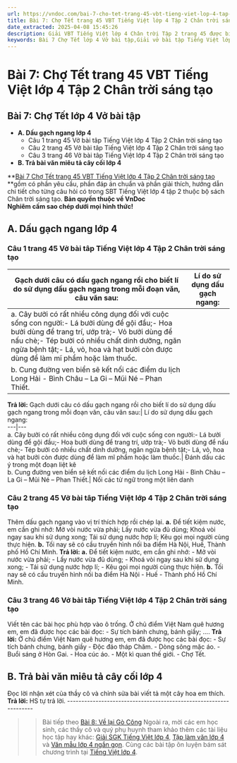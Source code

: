 ```yaml
---
url: https://vndoc.com/bai-7-cho-tet-trang-45-vbt-tieng-viet-lop-4-tap-2-chan-troi-sang-tao-315197
title: Bài 7: Chợ Tết trang 45 VBT Tiếng Việt lớp 4 Tập 2 Chân trời sáng tạo - VnDoc.com
date_extracted: 2025-04-08 15:45:26
description: Giải VBT Tiếng Việt lớp 4 Chân trời Tập 2 trang 45 được biên soạn nhằm giúp các em HS đạt kết quả tốt trong quá trình làm bài tập và học tập môn Tiếng Việt lớp 4.
keywords: Bài 7 Chợ Tết lớp 4 Vở bài tập,Giải vở bài tập Tiếng Việt lớp 4 Bài 7 Chợ Tết,Bài 7 Chợ Tết lớp 4,Bài 7 Chợ Tết lớp 4 vbt,Bài 7 Chợ Tết lớp 4 trang 45,tiếng việt lớp 4 Bài 7 Chợ Tết,giải Bài 7 Chợ Tết,tiếng việt lớp 4,tiếng việt lớp 4 chân trời sáng tạo,vở bài tập tiếng việt lớp 4,sách tiếng việt lớp 4,bài tập tiếng việt lớp 4
---
```


# Bài 7: Chợ Tết trang 45 VBT Tiếng Việt lớp 4 Tập 2 Chân trời sáng tạo
## **Bài 7: Chợ Tết lớp 4 Vở bài tập**
  * **A. Dấu gạch ngang lớp 4**
    * Câu 1 trang 45 Vở bài tâp Tiếng Việt lớp 4 Tập 2 Chân trời sáng tạo
    * Câu 2 trang 45 Vở bài tâp Tiếng Việt lớp 4 Tập 2 Chân trời sáng tạo
    * Câu 3 trang 46 Vở bài tâp Tiếng Việt lớp 4 Tập 2 Chân trời sáng tạo
  * **B. Trả bài văn miêu tả cây cối lớp 4**

**[Bài 7 Chợ Tết trang 45 VBT Tiếng Việt lớp 4 Tập 2 Chân trời sáng tạo](<https://vndoc.com/bai-7-cho-tet-trang-45-vbt-tieng-viet-lop-4-tap-2-chan-troi-sang-tao-315197>) **gồm có phần yêu cầu, phần đáp án chuẩn và phần giải thích, hướng dẫn chi tiết cho từng câu hỏi có trong SBT Tiếng Việt lớp 4 tập 2 thuộc bộ  sách Chân trời sáng tạo.
**Bản quyền thuộc về VnDoc**   
**Nghiêm cấm sao chép dưới mọi hình thức\!**
## **A. Dấu gạch ngang lớp 4**
### Câu 1 trang 45 Vở bài tâp Tiếng Việt lớp 4 Tập 2 Chân trời sáng tạo
Gạch dưới câu có dấu gạch ngang rồi cho biết lí do sử dụng dấu gạch ngang trong mỗi đoạn văn, câu văn sau:| Lí do sử dụng dấu gạch ngang:  
---|---  
a. Cây bưởi có rất nhiều công dụng đối với cuộc sống con người:\- Lá bưởi dùng để gội đầu;\- Hoa bưởi dùng để trang trí, ướp trà;\- Vỏ bưởi dùng để nấu chè;\- Tép bưởi có nhiều chất dinh dưỡng, ngăn ngừa bệnh tật;\- Lá, vỏ, hoa và hạt bưởi còn được dùng để làm mĩ phẩm hoặc làm thuốc.|   
b. Cung đường ven biển sẽ kết nối các điểm du lịch Long Hải - Bình Châu – La Gi – Mũi Né – Phan Thiết.|   
**Trả lời:**
Gạch dưới câu có dấu gạch ngang rồi cho biết lí do sử dụng dấu gạch ngang trong mỗi đoạn văn, câu văn sau:| Lí do sử dụng dấu gạch ngang:  
---|---  
a. Cây bưởi có rất nhiều công dụng đối với cuộc sống con người:\- Lá bưởi dùng để gội đầu;\- Hoa bưởi dùng để trang trí, ướp trà;\- Vỏ bưởi dùng để nấu chè;\- Tép bưởi có nhiều chất dinh dưỡng, ngăn ngừa bệnh tật;\- Lá, vỏ, hoa và hạt bưởi còn được dùng để làm mĩ phẩm hoặc làm thuốc.| Đánh dấu các ý trong một đoạn liệt kê  
b. Cung đường ven biển sẽ kết nối các điểm du lịch Long Hải - Bình Châu – La Gi – Mũi Né – Phan Thiết.| Nối các từ ngữ trong một liên danh  
### Câu 2 trang 45 Vở bài tâp Tiếng Việt lớp 4 Tập 2 Chân trời sáng tạo
Thêm dấu gạch ngang vào vị trí thích hợp rồi chép lại.
**a.** Để tiết kiệm nước, em cần ghi nhớ:
Mở vòi nước vừa phải;
Lấy nước vừa đủ dùng;
Khoá vòi ngay sau khi sử dụng xong;
Tái sử dụng nước hợp lí;
Kêu gọi mọi người cùng thực hiện.
**b.** Tối nay sẽ có cầu truyền hình nối ba điểm Hà Nội, Huế, Thành phố Hồ Chí Minh.
**Trả lời:**
**a.** Để tiết kiệm nước, em cần ghi nhớ:
\- Mở vòi nước vừa phải;
\- Lấy nước vừa đủ dùng;
\- Khoá vòi ngay sau khi sử dụng xong;
\- Tái sử dụng nước hợp lí;
\- Kêu gọi mọi người cùng thực hiện.
**b.** Tối nay sẽ có cầu truyền hình nối ba điểm Hà Nội - Huế - Thành phố Hồ Chí Minh.
### Câu 3 trang 46 Vở bài tâp Tiếng Việt lớp 4 Tập 2 Chân trời sáng tạo
Viết tên các bài học phù hợp vào ô trống.
Ở chủ điểm Việt Nam quê hương em, em đã được học các bài đọc:
\- Sự tích bánh chưng, bánh giầy;
....
**Trả lời:**
Ở chủ điểm Việt Nam quê hương em, em đã được học các bài đọc:
\- Sự tích bánh chưng, bánh giầy
\- Độc đáo tháp Chăm.
\- Dòng sông mặc áo.
\- Buổi sáng ở Hòn Gai.
\- Hoa cúc áo.
\- Một kì quan thế giới.
\- Chợ Tết.
## **B. Trả bài văn miêu tả cây cối lớp 4**
Đọc lời nhận xét của thầy cô và chỉnh sửa bài viết tả một cây hoa em thích.
**Trả lời:**
HS tự trả lời.
\------------------------------------------------------------------
>> Bài tiếp theo [Bài 8: Về lại Gò Công](<https://vndoc.com/bai-8-ve-lai-go-cong-trang-47-vbt-tieng-viet-lop-4-tap-2-chan-troi-sang-tao-315198>)
Ngoài ra, mời các em học sinh, các thầy cô và quý phụ huynh tham khảo thêm các tài liệu học tập hay khác: [Giải SGK Tiếng Việt lớp 4](<https://vndoc.com/tieng-viet-lop4>), [Tập làm văn lớp 4](<https://vndoc.com/tap-lam-van-lop4>) và [Văn mẫu lớp 4 ngắn gọn](<https://vndoc.com/van-mieu-ta-lop4>). Cùng các bài tập ôn luyện bám sát chương trình tại [Tiếng Việt lớp 4](<https://vndoc.com/tieng-viet-lop4>).
